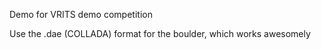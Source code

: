 Demo for VRITS demo competition

Use the .dae (COLLADA) format for the boulder, which works awesomely
